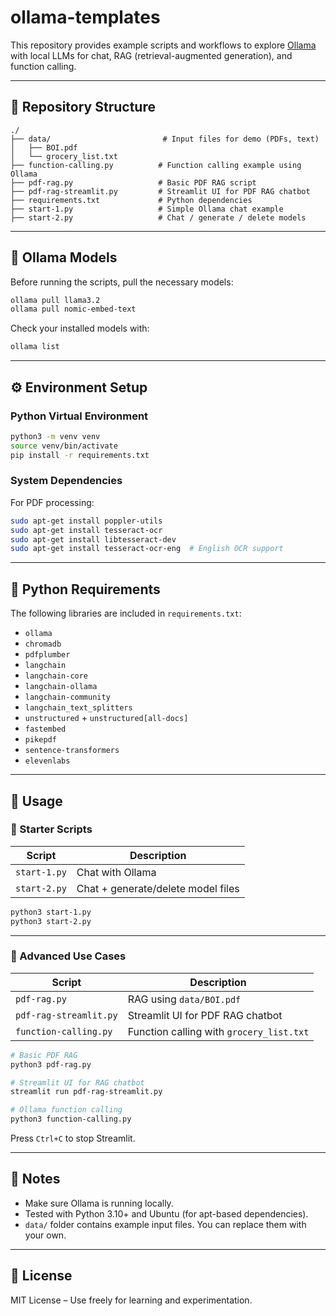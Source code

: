 # ollama-templates

This repository provides example scripts and workflows to explore [Ollama](https://ollama.com/) with local LLMs for chat, RAG (retrieval-augmented generation), and function calling.

---

## 📁 Repository Structure

```
./
├── data/                         # Input files for demo (PDFs, text)
│   ├── BOI.pdf
│   └── grocery_list.txt
├── function-calling.py          # Function calling example using Ollama
├── pdf-rag.py                   # Basic PDF RAG script
├── pdf-rag-streamlit.py         # Streamlit UI for PDF RAG chatbot
├── requirements.txt             # Python dependencies
├── start-1.py                   # Simple Ollama chat example
├── start-2.py                   # Chat / generate / delete models
```

---

## 🧠 Ollama Models

Before running the scripts, pull the necessary models:

```bash
ollama pull llama3.2
ollama pull nomic-embed-text
```

Check your installed models with:

```bash
ollama list
```

---

## ⚙️ Environment Setup

### Python Virtual Environment

```bash
python3 -m venv venv
source venv/bin/activate
pip install -r requirements.txt
```

### System Dependencies

For PDF processing:

```bash
sudo apt-get install poppler-utils
sudo apt-get install tesseract-ocr
sudo apt-get install libtesseract-dev
sudo apt-get install tesseract-ocr-eng  # English OCR support
```

---

## 🧾 Python Requirements

The following libraries are included in `requirements.txt`:

- `ollama`
- `chromadb`
- `pdfplumber`
- `langchain`
- `langchain-core`
- `langchain-ollama`
- `langchain-community`
- `langchain_text_splitters`
- `unstructured` + `unstructured[all-docs]`
- `fastembed`
- `pikepdf`
- `sentence-transformers`
- `elevenlabs`

---

## 🚀 Usage

### 🔹 Starter Scripts

| Script         | Description                        |
|----------------|------------------------------------|
| `start-1.py`   | Chat with Ollama                   |
| `start-2.py`   | Chat + generate/delete model files |

```bash
python3 start-1.py
python3 start-2.py
```

---

### 🔸 Advanced Use Cases

| Script                        | Description                                |
|------------------------------|--------------------------------------------|
| `pdf-rag.py`                 | RAG using `data/BOI.pdf`                   |
| `pdf-rag-streamlit.py`       | Streamlit UI for PDF RAG chatbot          |
| `function-calling.py`        | Function calling with `grocery_list.txt`  |

```bash
# Basic PDF RAG
python3 pdf-rag.py

# Streamlit UI for RAG chatbot
streamlit run pdf-rag-streamlit.py

# Ollama function calling
python3 function-calling.py
```

Press `Ctrl+C` to stop Streamlit.

---

## 📌 Notes

- Make sure Ollama is running locally.
- Tested with Python 3.10+ and Ubuntu (for apt-based dependencies).
- `data/` folder contains example input files. You can replace them with your own.

---

## 🧪 License

MIT License – Use freely for learning and experimentation.